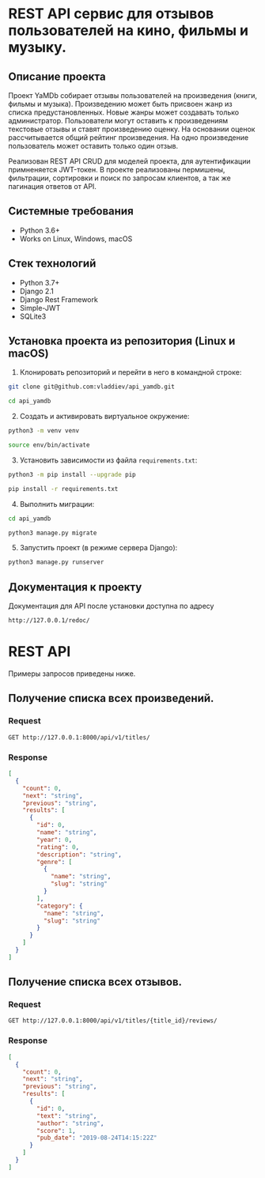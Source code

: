 REST API сервис для отзывов пользователей на кино, фильмы и музыку.
=====

Описание проекта
----------
Проект YaMDb собирает отзывы пользователей на произведения (книги, фильмы и
музыка). Произведению может быть присвоен жанр из списка предустановленных.
Новые жанры может создавать только администратор.
Пользователи могут оставить к произведениям текстовые отзывы и ставят
произведению оценку. На основании оценок рассчитывается общий рейтинг
произведения.
На одно произведение пользователь может оставить только один отзыв.

Реализован REST API CRUD для моделей проекта, для аутентификации примненяется
JWT-токен.
В проекте реализованы пермишены, фильтрации, сортировки и поиск по запросам
клиентов, а так же пагинация ответов от API.


Системные требования
----------

* Python 3.6+
* Works on Linux, Windows, macOS

Стек технологий
----------

* Python 3.7+
* Django 2.1
* Django Rest Framework
* Simple-JWT
* SQLite3

Установка проекта из репозитория (Linux и macOS)
----------

1. Клонировать репозиторий и перейти в него в командной строке:

```bash
git clone git@github.com:vladdiev/api_yamdb.git

cd api_yamdb
```

2. Cоздать и активировать виртуальное окружение:

```bash
python3 -m venv venv

source env/bin/activate
```

3. Установить зависимости из файла ```requirements.txt```:

```bash
python3 -m pip install --upgrade pip

pip install -r requirements.txt
```

4. Выполнить миграции:

```bash
cd api_yamdb

python3 manage.py migrate
```

5. Запустить проект (в режиме сервера Django):

```bash
python3 manage.py runserver
```

Документация к проекту
----------
Документация для API после установки доступна по адресу

```http://127.0.0.1/redoc/```

# REST API

Примеры запросов приведены ниже.

## Получение списка всех произведений.

### Request

`GET http://127.0.0.1:8000/api/v1/titles/`

### Response

```json
[
  {
    "count": 0,
    "next": "string",
    "previous": "string",
    "results": [
      {
        "id": 0,
        "name": "string",
        "year": 0,
        "rating": 0,
        "description": "string",
        "genre": [
          {
            "name": "string",
            "slug": "string"
          }
        ],
        "category": {
          "name": "string",
          "slug": "string"
        }
      }
    ]
  }
]
```

## Получение списка всех отзывов.

### Request

`GET http://127.0.0.1:8000/api/v1/titles/{title_id}/reviews/`

### Response

```json
[
  {
    "count": 0,
    "next": "string",
    "previous": "string",
    "results": [
      {
        "id": 0,
        "text": "string",
        "author": "string",
        "score": 1,
        "pub_date": "2019-08-24T14:15:22Z"
      }
    ]
  }
]
```